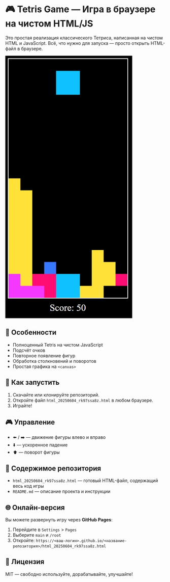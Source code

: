 # 🎮 Tetris Game — Игра в браузере на чистом HTML/JS

Это простая реализация классического Тетриса, написанная на чистом HTML и JavaScript. Всё, что нужно для запуска — просто открыть HTML-файл в браузере.

![Превью игры](https://github.com/EkaterinaChupina/tetris-game/blob/main/Tetris%20window%20example.jpg)

## 🧠 Особенности

- Полноценный Tetris на чистом JavaScript
- Подсчёт очков
- Повторное появление фигур
- Обработка столкновений и поворотов
- Простая графика на `<canvas>`
  
## 🚀 Как запустить

1. Скачайте или клонируйте репозиторий.
2. Откройте файл `html_20250604_rk97ssa8z.html` в любом браузере.
3. Играйте!

## 🎮 Управление

- ⬅️ / ➡️ — движение фигуры влево и вправо  
- ⬇️ — ускоренное падение  
- ⬆️ — поворот фигуры  

## 📁 Содержимое репозитория

- `html_20250604_rk97ssa8z.html` — готовый HTML-файл, содержащий весь код игры
- `README.md` — описание проекта и инструкции

## 🌐 Онлайн-версия

Вы можете развернуть игру через **GitHub Pages**:
1. Перейдите в `Settings` > `Pages`
2. Выберите `main` и `/root`
3. Откройте: `https://<ваш-логин>.github.io/<название-репозитория>/html_20250604_rk97ssa8z.html`

## 📜 Лицензия

MIT — свободно используйте, дорабатывайте, улучшайте!
